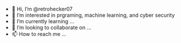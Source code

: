 - 👋 Hi, I’m @retrohecker07
- 👀 I’m interested in prgraming, machine learning, and cyber security
- 🌱 I’m currently learning ...
- 💞️ I’m looking to collaborate on ...
- 📫 How to reach me ...

<!---
retrohecker07/retrohecker07 is a ✨ special ✨ repository because its `README.md` (this file) appears on your GitHub profile.
You can click the Preview link to take a look at your changes.
--->
